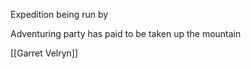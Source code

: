 
Expedition being run by 

Adventuring party has paid to be taken up the mountain

[[Garret Velryn]]


